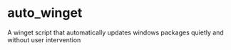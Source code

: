 # auto_winget
A winget script that automatically updates windows packages quietly and without user intervention
